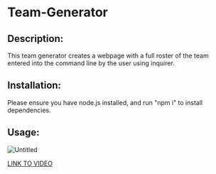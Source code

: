 # Team-Generator

## Description:
This team generator creates a webpage with a full roster of the team entered into the command line by the user using inquirer.

## Installation:
Please ensure you have node.js installed, and run "npm i" to install dependencies.

## Usage:
![Untitled](https://user-images.githubusercontent.com/66179815/93970709-81b49680-fd23-11ea-8831-26484b2a29f0.gif)


[LINK TO VIDEO](https://drive.google.com/file/d/1eCxU72sEi6vSG1-2dFQgvlRAmlYs-QhN/view?usp=sharing)
